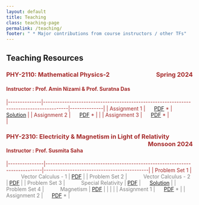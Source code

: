 ```yaml
---
layout: default
title: Teaching
class: teaching-page
permalink: /teaching/
footer: " * Major contributions from course instructors / other TFs"
---
```


## Teaching Resources 

### <font color='brown'> PHY-2110: Mathematical Physics-2 <span style="float: right;"> Spring 2024
#### Instructor : Prof. Amin Nizami & Prof. Suratna Das

|--------------|----------------------------------------------------------------------------------------|--------------|
| Assignment 1 | <span style="padding: 0 20px;">  [PDF](Teaching/PHY2110/Assignment-1(Full-set).pdf) *  | [Solution](/phy2110/solved-assignment-1.pdf) |
| Assignment 2 | <span style="padding: 0 20px;">  [PDF](/phy2110/assignment-2.pdf) *  |         |
| Assignment 3 | <span style="padding: 0 20px;">  [PDF](/phy2110/assignment-3.pdf) *  |         |

### <font color='brown'> PHY-2310: Electricity & Magnetism in Light of Relativity <span style="float: right;"> Monsoon 2024
#### Instructor : Prof. Susmita Saha

|---------------|----------------------------------------------------------------------------|--------------------------------------------|
| Problem Set 1 | <font color='grey'> <span style="padding: 0 40px;"> Vector Calculus - 1    | [PDF](/phy2310/ProbSet-1.pdf)      |
| Problem Set 2 | <font color='grey'> <span style="padding: 0 40px;"> Vector Calculus - 2    | [PDF](/phy2310/ProbSet-2.pdf)      |
| Problem Set 3 | <font color='grey'> <span style="padding: 0 40px;"> Special Relativity     | [PDF](/phy2310/ProbSet-3.pdf)      | <span style="padding: 0 20px;">[Solution](/phy2310/solved-ProbSet-3.pdf) |
| Problem Set 4 | <font color='grey'> <span style="padding: 0 40px;"> Magnetism              | [PDF](/phy2310/ProbSet-4.pdf)      |
|              |                                                                             |
| Assignment 1 | <span style="padding: 0 20px;">  [PDF](/phy2310/assignment-1.pdf) *            | 
| Assignment 2 | <span style="padding: 0 20px;">  [PDF](/phy2310/assignment-2.pdf) *            |
